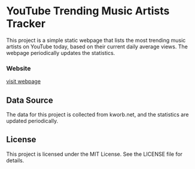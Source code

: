 # YouTube Trending Music Artists Tracker

<p>This project is a simple static webpage that lists the most trending music artists on YouTube today, based on their current daily average views. The webpage periodically updates the statistics.</p>

### Website

<a href="https://kworb.gamhcrew.repl.co/">visit webpage</a>

## Data Source

<p>The data for this project is collected from kworb.net, and the statistics are updated periodically.</p>

## License

<p>This project is licensed under the MIT License. See the LICENSE file for details.</p>

